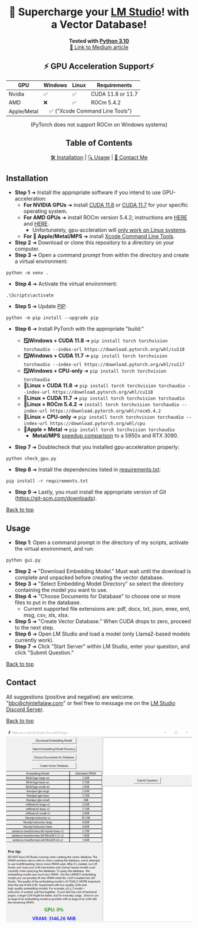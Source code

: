<a name="top"></a>

<div align="center">
  <h1>🚀 Supercharge your <a href="https://lmstudio.ai/">LM Studio</a>! with a Vector Database!</h1>
</div>

<div align="center">
  <strong>Tested with <a href="https://www.python.org/downloads/release/python-31011/">Python 3.10</a></strong>
</div>

<div align="center">
  <a href="https://medium.com/@vici0549/chromadb-plugin-for-lm-studio-5b3e2097154f">📖 Link to Medium article</a>
</div>

<!-- GPU Acceleration Support Table -->

<div align="center">
  <h2>⚡ GPU Acceleration Support⚡</h2>
  <table>
    <thead>
      <tr>
        <th>GPU</th>
        <th>Windows</th>
        <th>Linux</th>
        <th>Requirements</th>
      </tr>
    </thead>
    <tbody>
      <tr>
        <td>Nvidia</td>
        <td>✅</td>
        <td>✅</td>
        <td>CUDA 11.8 or 11.7</td>
      </tr>
      <tr>
        <td>AMD</td>
        <td>❌</td>
        <td>✅</td>
        <td>ROCm 5.4.2</td>
      </tr>
      <tr>
        <td>Apple/Metal</td>
        <td colspan="3" align="center"> ✅ ("Xcode Command Line Tools")</td>
      </tr>
    </tbody>
  </table>
</div>

<!-- Table of Contents -->
<div align="center"> (PyTorch does not support ROCm on Windows systems)</div>
<div align="center">
  <h2>Table of Contents</h2>
</div>

<div align="center">
  <a href="#installation">🛠️ Installation</a> | 
  <a href="#usage">🔍 Usage</a> | 
  <a href="#contact">💌 Contact Me</a>
</div>

## Installation

* **Step 1** ➜ Install the appropriate software if you intend to use GPU-acceleration:
  * **For NVIDIA GPUs** ➜ install [CUDA 11.8](https://developer.nvidia.com/cuda-11-8-0-download-archive) or [CUDA 11.7](https://developer.nvidia.com/cuda-11-7-0-download-archive) for your specific operating system.
  * **For AMD GPUs** ➜ install ROCm version 5.4.2; instructions are [HERE](https://rocmdocs.amd.com/en/latest/deploy/linux/quick_start.html) and [HERE](https://rocmdocs.amd.com/en/latest/deploy/linux/index.html).
    * Unfortunately, gpu-accleration will [only work on Linux systems](https://github.com/RadeonOpenCompute/ROCm/blob/develop/docs/rocm.md).  
  * **For 🍎 Apple/Metal/MPS** ➜ install [Xcode Command Line Tools](https://www.makeuseof.com/install-xcode-command-line-tools/).
* **Step 2** ➜ Download or clone this repository to a directory on your computer.
* **Step 3** ➜ Open a command prompt from within the directory and create a virtual environment:
```
python -m venv .
```
* **Step 4** ➜ Activate the virtual environment:
```
.\Scripts\activate
```
* **Step 5** ➜ Update [PIP](https://pip.pypa.io/en/stable/index.html):
```
python -m pip install --upgrade pip
```
* **Step 6** ➜ Install PyTorch with the appropriate "build:"

  * **🪟Windows + CUDA 11.8** ➜ ```pip install torch torchvision torchaudio --index-url https://download.pytorch.org/whl/cu118```
  * **🪟Windows + CUDA 11.7** ➜ ```pip install torch torchvision torchaudio --index-url https://download.pytorch.org/whl/cu117```
  * **🪟Windows + CPU-only** ➜ ```pip install torch torchvision torchaudio```
  * **🐧Linux + CUDA 11.8** ➜ ```pip install torch torchvision torchaudio --index-url https://download.pytorch.org/whl/cu118```
  * **🐧Linux + CUDA 11.7** ➜ ```pip install torch torchvision torchaudio```
  * **🐧Linux + ROCm 5.4.2** ➜ ```install torch torchvision torchaudio --index-url https://download.pytorch.org/whl/rocm5.4.2```
  * **🐧Linux + CPU-only** ➜ ```pip install torch torchvision torchaudio --index-url https://download.pytorch.org/whl/cpu```
  * **🍎Apple + Metal** ➜ ```pip install torch torchvision torchaudio```
    * **Metal/MPS** [speedup comparison](https://explosion.ai/blog/metal-performance-shaders) to a 5950x and RTX 3090.

* **Step 7** ➜ Doublecheck that you installed gpu-acceleration properly:
```
python check_gpu.py
```

* **Step 8** ➜ Install the dependencies listed in [requirements.txt](https://github.com/MicrosoftDocs/visualstudio-docs/blob/main/docs/python/managing-required-packages-with-requirements-txt.md):
```
pip install -r requirements.txt
```
* **Step 9** ➜ Lastly, you must install the appropriate version of Git (https://git-scm.com/downloads).

[Back to top](#top)

## Usage

* **Step 1**: Open a command prompt in the directory of my scripts, activate the virtual environment, and run:
```
python gui.py
```
* **Step 2** ➜ "Download Embedding Model." Must wait until the download is complete and unpacked before creating the vector database.
* **Step 3** ➜ "Select Embedding Model Directory" so select the directory containing the model you want to use.
* **Step 4** ➜ "Choose Documents for Database" to choose one or more files to put in the database.
  * Current supported file extensions are: pdf, docx, txt, json, enex, eml, msg, csv, xls, xlsx.
* **Step 5** ➜ "Create Vector Database." When CUDA drops to zero, proceed to the next step.
* **Step 6** ➜ Open LM Studio and load a model (only Llama2-based models currently work).
* **Step 7** ➜ Click "Start Server" within LM Studio, enter your question, and click "Submit Question."

[Back to top](#top)

## Contact

All suggestions (positive and negative) are welcome.  "bbc@chintellalaw.com" or feel free to message me on the [LM Studio Discord Server](https://discord.gg/aPQfnNkxGC).

[Back to top](#top)

<div align="center">
  <img src="https://github.com/BBC-Esq/ChromaDB-Plugin-for-LM-Studio/raw/main/example.png" alt="Example Image">
</div>
